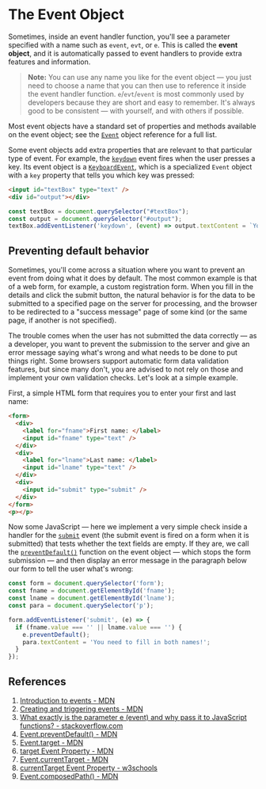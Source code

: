# The Event Object

Sometimes, inside an event handler function, you'll see a parameter specified with a name such as `event`, `evt`, or `e`. This is called the **event object**, and it is automatically passed to event handlers to provide extra features and information.

> **Note:** You can use any name you like for the event object — you just need to choose a name that you can then use to reference it inside the event handler function. `e`/`evt`/`event` is most commonly used by developers because they are short and easy to remember. It's always good to be consistent — with yourself, and with others if possible.

Most event objects have a standard set of properties and methods available on the event object; see the [`Event`](https://developer.mozilla.org/en-US/docs/Web/API/Event) object reference for a full list.

Some event objects add extra properties that are relevant to that particular type of event. For example, the [`keydown`](https://developer.mozilla.org/en-US/docs/Web/API/Element/keydown_event) event fires when the user presses a key. Its event object is a [`KeyboardEvent`](https://developer.mozilla.org/en-US/docs/Web/API/KeyboardEvent), which is a specialized `Event` object with a `key` property that tells you which key was pressed:

```html
<input id="textBox" type="text" />
<div id="output"></div>
```

```js
const textBox = document.querySelector("#textBox");
const output = document.querySelector("#output");
textBox.addEventListener('keydown', (event) => output.textContent = `You pressed "${event.key}".`);
```

## Preventing default behavior

Sometimes, you'll come across a situation where you want to prevent an event from doing what it does by default. The most common example is that of a web form, for example, a custom registration form. When you fill in the details and click the submit button, the natural behavior is for the data to be submitted to a specified page on the server for processing, and the browser to be redirected to a "success message" page of some kind (or the same page, if another is not specified).

The trouble comes when the user has not submitted the data correctly — as a developer, you want to prevent the submission to the server and give an error message saying what's wrong and what needs to be done to put things right. Some browsers support automatic form data validation features, but since many don't, you are advised to not rely on those and implement your own validation checks. Let's look at a simple example.

First, a simple HTML form that requires you to enter your first and last name:

```html
<form>
  <div>
    <label for="fname">First name: </label>
    <input id="fname" type="text" />
  </div>
  <div>
    <label for="lname">Last name: </label>
    <input id="lname" type="text" />
  </div>
  <div>
    <input id="submit" type="submit" />
  </div>
</form>
<p></p>
```

Now some JavaScript — here we implement a very simple check inside a handler for the [`submit`](https://developer.mozilla.org/en-US/docs/Web/API/HTMLFormElement/submit_event) event (the submit event is fired on a form when it is submitted) that tests whether the text fields are empty. If they are, we call the [`preventDefault()`](https://developer.mozilla.org/en-US/docs/Web/API/Event/preventDefault) function on the event object — which stops the form submission — and then display an error message in the paragraph below our form to tell the user what's wrong:

```js
const form = document.querySelector('form');
const fname = document.getElementById('fname');
const lname = document.getElementById('lname');
const para = document.querySelector('p');

form.addEventListener('submit', (e) => {
  if (fname.value === '' || lname.value === '') {
    e.preventDefault();
    para.textContent = 'You need to fill in both names!';
  }
});
```



## References

1. [Introduction to events - MDN](https://developer.mozilla.org/en-US/docs/Learn/JavaScript/Building_blocks/Events)
2. [Creating and triggering events - MDN](https://developer.mozilla.org/en-US/docs/Web/Events/Creating_and_triggering_events)
3. [What exactly is the parameter e (event) and why pass it to JavaScript functions? - stackoverflow.com](https://stackoverflow.com/questions/35936365/what-exactly-is-the-parameter-e-event-and-why-pass-it-to-javascript-functions)
4. [Event.preventDefault() - MDN](https://developer.mozilla.org/en-US/docs/Web/API/Event/preventDefault)
5. [Event.target - MDN](https://developer.mozilla.org/en-US/docs/Web/API/Event/target)
6. [target Event Property - MDN](https://www.w3schools.com/jsref/event_target.asp)
7. [Event.currentTarget - MDN](https://developer.mozilla.org/en-US/docs/Web/API/Event/currentTarget)
8. [currentTarget Event Property - w3schools](https://www.w3schools.com/jsref/event_currenttarget.asp)
9. [Event.composedPath() - MDN](https://developer.mozilla.org/en-US/docs/Web/API/Event/composedPath)

